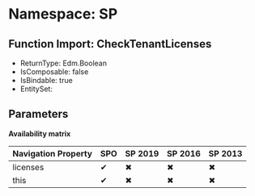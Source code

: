 # Namespace: SP

## Function Import: CheckTenantLicenses

- ReturnType: Edm.Boolean
- IsComposable: false
- IsBindable: true
- EntitySet: 

## Parameters

**Availability matrix**

Navigation Property | SPO | SP 2019 | SP 2016 | SP 2013
----------|-----|---------|---------|--------
licenses | ✔ | ✖ | ✖ | ✖
this | ✔ | ✖ | ✖ | ✖
